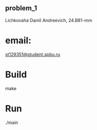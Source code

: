 ## problem_1

Lichkovaha Daniil Andreevich, 24.B81-mm

# email:
st129351@student.spbu.ru

# Build

make

# Run
./main



